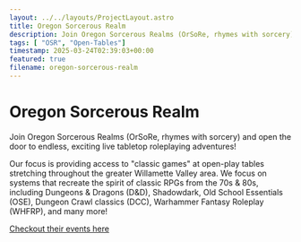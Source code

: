 ```yaml
---
layout: ../../layouts/ProjectLayout.astro
title: Oregon Sorcerous Realm
description: Join Oregon Sorcerous Realms (OrSoRe, rhymes with sorcery) and open the door to endless, exciting live tabletop roleplaying adventures!
tags: [ "OSR", "Open-Tables"]
timestamp: 2025-03-24T02:39:03+00:00
featured: true
filename: oregon-sorcerous-realm
---
```


# Oregon Sorcerous Realm

Join Oregon Sorcerous Realms (OrSoRe, rhymes with sorcery) and open the door to endless, exciting live tabletop roleplaying adventures!

Our focus is providing access to "classic games" at open-play tables stretching throughout the greater Willamette Valley area. We focus on systems that recreate the spirit of classic RPGs from the 70s & 80s, including Dungeons & Dragons (D&D), Shadowdark, Old School Essentials (OSE), Dungeon Crawl classics (DCC), Warhammer Fantasy Roleplay (WHFRP), and many more!

[Checkout their events here](https://www.meetup.com/oregon-sorcerous-realms-osr/events/)